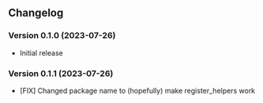 ## Changelog

### Version 0.1.0 (2023-07-26)
- Initial release

### Version 0.1.1 (2023-07-26)
- [FIX] Changed package name to (hopefully) make register_helpers work
